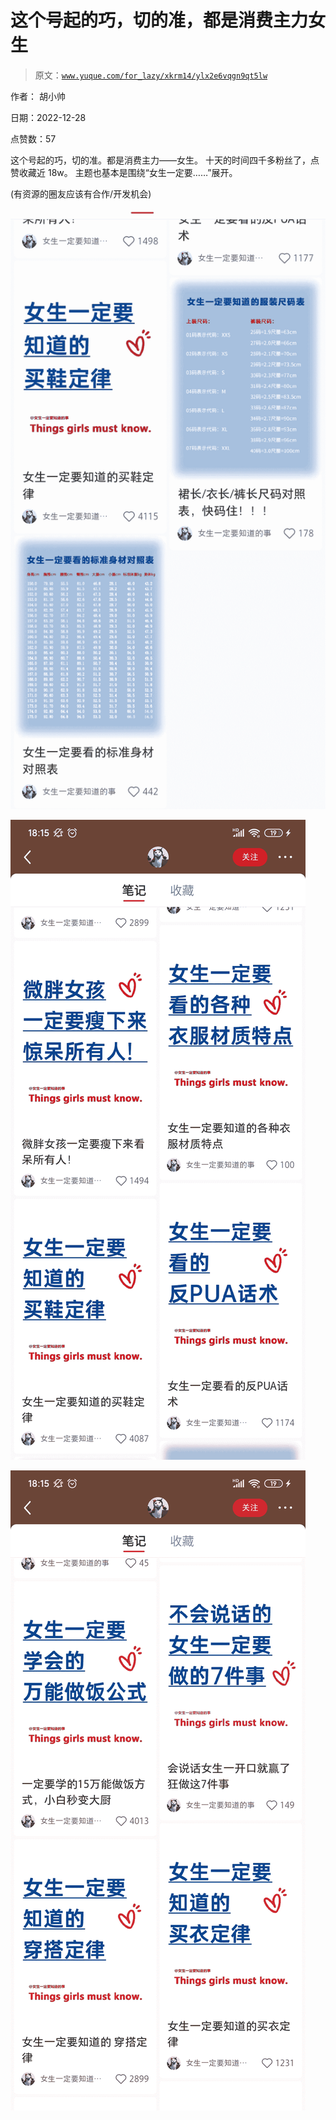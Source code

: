 # 这个号起的巧，切的准，都是消费主力女生

> 原文：[`www.yuque.com/for_lazy/xkrm14/ylx2e6vqgn9qt5lw`](https://www.yuque.com/for_lazy/xkrm14/ylx2e6vqgn9qt5lw)

作者： 胡小帅

日期：2022-12-28

点赞数：57

这个号起的巧，切的准。都是消费主力——女生。 十天的时间四千多粉丝了，点赞收藏近 18w。 主题也基本是围绕“女生一定要……”展开。

(有资源的圈友应该有合作/开发机会)

![](img/b6d403b000b2426d0875e13606df3b84.png)

![](img/bd3b18d97032e1fb6e8236d447204567.png)

![](img/49341975e73f36a4ce770585dafbcd38.png)



